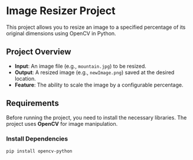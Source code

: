 # Image Resizer Project

This project allows you to resize an image to a specified percentage of its original dimensions using OpenCV in Python.

## Project Overview

- **Input**: An image file (e.g., `mountain.jpg`) to be resized.
- **Output**: A resized image (e.g., `newImage.png`) saved at the desired location.
- **Feature**: The ability to scale the image by a configurable percentage.

## Requirements

Before running the project, you need to install the necessary libraries. The project uses **OpenCV** for image manipulation.

### Install Dependencies

```bash
pip install opencv-python
